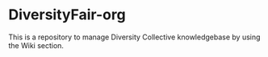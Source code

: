 # DiversityFair-org

This is a repository to manage Diversity Collective knowledgebase by using the Wiki section.
